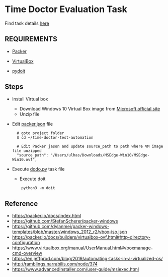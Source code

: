 # Time Doctor Evaluation Task
Find task details [here](/docs/task-description.md) 

## REQUIREMENTS

* [Packer](https://packer.io/downloads.html) 

* [VirtualBox](https://www.virtualbox.org)

* [pydoit](https://pydoit.org/install.html)



## Steps

* Install Virtual box
    * Download Windows 10 Virtual Box image from [Microsoft official site](https://developer.microsoft.com/en-us/microsoft-edge/tools/vms/)
    * Unzip file
    
    
* Edit [packer.json](packer.json) file
        
        
        # goto project folder
        $ cd ~/time-doctor-test-automation
         
        # Edit Packer jason and update source_path to path where VM image file unzipped 
        "source_path": "/Users/ulhas/Downloads/MSEdge-Win10/MSEdge-Win10.ovf",
         

* Execute [dodo.py](dodo.py) task file
    * Execute doit 
    ```python
        python3 -m doit
    ```
     
## Reference
* https://packer.io/docs/index.html
* https://github.com/StefanScherer/packer-windows
* https://github.com/dylanmei/packer-windows-templates/blob/master/windows_2012_r2/vbox-iso.json
* https://packer.io/docs/builders/virtualbox-ovf.html#http-directory-configuration
* https://www.virtualbox.org/manual/UserManual.html#vboxmanage-cmd-overview
* https://en.jeffprod.com/blog/2019/automating-tasks-in-a-virtualized-os/
* http://ramblings.narrabilis.com/node/374
* https://www.advancedinstaller.com/user-guide/msiexec.html
 
